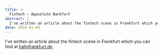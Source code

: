 ```yaml
---
title: >-
  Fintech — Appsolute Bankfurt
abstract: |
  I've written an article about the fintech scene in Frankfurt which you can find at [hallofrankfurt.de](https://medium.com/@coderbyheart/fintech-appsolute-bankfurt-d02f800bfa66).
date: 2016-01-04
---
```


I've written an article about the fintech scene in Frankfurt which you can find
at
[hallofrankfurt.de](https://medium.com/@coderbyheart/fintech-appsolute-bankfurt-d02f800bfa66).
